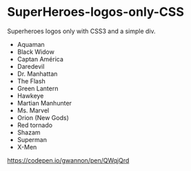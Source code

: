 # SuperHeroes-logos-only-CSS
Superheroes logos only with CSS3 and a simple div.

* Aquaman
* Black Widow
* Captan América
* Daredevil
* Dr. Manhattan
* The Flash
* Green Lantern
* Hawkeye
* Martian Manhunter
* Ms. Marvel
* Orion (New Gods)
* Red tornado
* Shazam
* Superman
* X-Men

https://codepen.io/gwannon/pen/QWqjQrd
